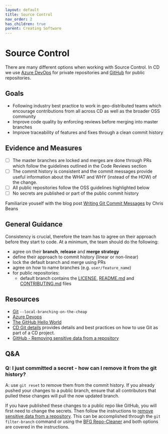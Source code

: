 ```yaml
---
layout: default
title: Source Control
nav_order: 2
has_children: true
parent: Creating Software
---
```

# Source Control
There are many different options when working with Source Control. In CD we use [Azure DevOps](https://dev.azure.com) for private repositories and [GitHub](https://github.com/) for public repositories.

## Goals
* Following industry best practice to work in geo-distributed teams which encourage contributions from all across CD as well as the broader OSS community
* Improve code quality by enforcing reviews before merging into master branches
* Improve traceability of features and fixes through a clean commit history

## Evidence and Measures
- [ ] The master branches are locked and merges are done through PRs which follow the guidelines outlined in the Code Reviews section
- [ ] The commit history is consistent and the commit messages provide useful information about the WHAT and WHY (instead of the HOW) of the change.
- [ ] All public repositories follow the OSS guidelines highlighted below
- [ ] No secrets are published or part of the public commit history

Familiarize youself with the blog post [Writing Git Commit Messages](https://chris.beams.io/posts/git-commit/) by Chris Beans

## General Guidance
Consistency is crucial, therefore the team has to agree on their approach before they start to code. At a minimum, the team should do the following:
* agree on their **branch**, **release** and **merge strategy**
* define their approach to commit history (linear or non-linear)
* lock the default branch and merge using PRs
* agree on how to name branches (e.g. `user/feature_name`)
* for public repositories:
  * default branch contains the [LICENSE](../Templates/LICENSE), [README.md](../Templates/README.md) and [CONTRIBUTING.md](../Templates/CONTRIBUTING.md) files

## Resources
* [Git](https://git-scm.com/) `--local-branching-on-the-cheap`
* [Azure Devops](https://dev.azure.com)
* [The GitHub Hello World](https://guides.github.com/activities/hello-world/)
* [CD Git details](SourceControlDetails.md) provides details and best practices on how to use Git as part of a CD project.
* [GitHub - Removing sensitive data from a repository](https://help.github.com/articles/removing-sensitive-data-from-a-repository/)

## Q&A
### Q: I just committed a secret - how can I remove it from the git history?
A: use `git reset` to remove them from the commit history. If you already pushed your changes to a public branch, ensure that all contributors that pulled these changes will pull the now updated branch.

  If you have published these changes to a public repo like GitHub, you will first need to change the secrets. Then follow the instructions to [remove sensitive data from a repository](https://help.github.com/articles/removing-sensitive-data-from-a-repository/). This can be accomplished through the `git filter-branch` command or using the [BFG Repo-Cleaner](https://rtyley.github.io/bfg-repo-cleaner/) and both options are covered in the instructions.

